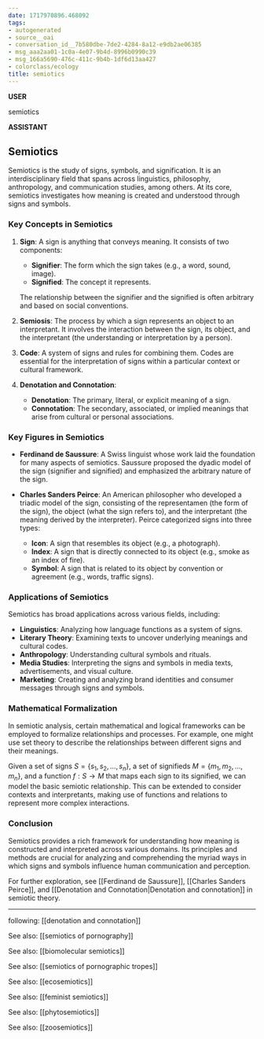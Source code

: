 ```yaml
---
date: 1717970896.468092
tags:
- autogenerated
- source__oai
- conversation_id__7b580dbe-7de2-4284-8a12-e9db2ae06385
- msg_aaa2aa01-1c0a-4e07-9b4d-8996b0990c39
- msg_166a5690-476c-411c-9b4b-1df6d13aa427
- colorclass/ecology
title: semiotics
---
```


**USER**

semiotics


**ASSISTANT**

## Semiotics

Semiotics is the study of signs, symbols, and signification. It is an interdisciplinary field that spans across linguistics, philosophy, anthropology, and communication studies, among others. At its core, semiotics investigates how meaning is created and understood through signs and symbols.

### Key Concepts in Semiotics

1. **Sign**: A sign is anything that conveys meaning. It consists of two components:
   - **Signifier**: The form which the sign takes (e.g., a word, sound, image).
   - **Signified**: The concept it represents.

   The relationship between the signifier and the signified is often arbitrary and based on social conventions.

2. **Semiosis**: The process by which a sign represents an object to an interpretant. It involves the interaction between the sign, its object, and the interpretant (the understanding or interpretation by a person).

3. **Code**: A system of signs and rules for combining them. Codes are essential for the interpretation of signs within a particular context or cultural framework.

4. **Denotation and Connotation**:
   - **Denotation**: The primary, literal, or explicit meaning of a sign.
   - **Connotation**: The secondary, associated, or implied meanings that arise from cultural or personal associations.

### Key Figures in Semiotics

- **Ferdinand de Saussure**: A Swiss linguist whose work laid the foundation for many aspects of semiotics. Saussure proposed the dyadic model of the sign (signifier and signified) and emphasized the arbitrary nature of the sign.

- **Charles Sanders Peirce**: An American philosopher who developed a triadic model of the sign, consisting of the representamen (the form of the sign), the object (what the sign refers to), and the interpretant (the meaning derived by the interpreter). Peirce categorized signs into three types:
  - **Icon**: A sign that resembles its object (e.g., a photograph).
  - **Index**: A sign that is directly connected to its object (e.g., smoke as an index of fire).
  - **Symbol**: A sign that is related to its object by convention or agreement (e.g., words, traffic signs).

### Applications of Semiotics

Semiotics has broad applications across various fields, including:

- **Linguistics**: Analyzing how language functions as a system of signs.
- **Literary Theory**: Examining texts to uncover underlying meanings and cultural codes.
- **Anthropology**: Understanding cultural symbols and rituals.
- **Media Studies**: Interpreting the signs and symbols in media texts, advertisements, and visual culture.
- **Marketing**: Creating and analyzing brand identities and consumer messages through signs and symbols.

### Mathematical Formalization

In semiotic analysis, certain mathematical and logical frameworks can be employed to formalize relationships and processes. For example, one might use set theory to describe the relationships between different signs and their meanings.

Given a set of signs $S = \{s_1, s_2, \ldots, s_n\}$, a set of signifieds $M = \{m_1, m_2, \ldots, m_n\}$, and a function $f: S \to M$ that maps each sign to its signified, we can model the basic semiotic relationship. This can be extended to consider contexts and interpretants, making use of functions and relations to represent more complex interactions.

### Conclusion

Semiotics provides a rich framework for understanding how meaning is constructed and interpreted across various domains. Its principles and methods are crucial for analyzing and comprehending the myriad ways in which signs and symbols influence human communication and perception.

For further exploration, see [[Ferdinand de Saussure]], [[Charles Sanders Peirce]], and [[Denotation and Connotation|Denotation and connotation]] in semiotic theory.


---


following: [[denotation and connotation]]

See also: [[semiotics of pornography]]


See also: [[biomolecular semiotics]]


See also: [[semiotics of pornographic tropes]]


See also: [[ecosemiotics]]


See also: [[feminist semiotics]]


See also: [[phytosemiotics]]


See also: [[zoosemiotics]]